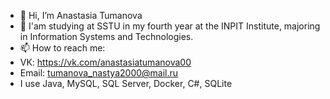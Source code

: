 - 👋 Hi, I’m Anastasia Tumanova
- 🌱 I'am studying at SSTU in my fourth year at the INPIT Institute, majoring in Information Systems and Technologies.
- 📫 How to reach me:
- VK: https://vk.com/anastasiatumanova00
- Email: tumanova_nastya2000@mail.ru
- I use Java, MySQL, SQL Server, Docker, C#, SQLite
